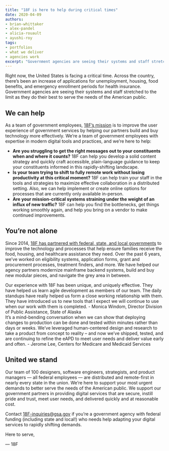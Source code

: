 ```yaml
---
title: "18F is here to help during critical times"
date: 2020-04-09
authors:
- brian-whittaker
- alex-pandel
- alicia-rouault
- ayushi-roy
tags:
- portfolios
- what we deliver
- agencies work
excerpt: "Government agencies are seeing their systems and staff stretched to the max as they do their best to serve the public. 18F is a team of government employees with expertise in modern digital tools and practices, and we’re here to help"
---
```


Right now, the United States is facing a critical time. Across the country, there’s been an increase of applications for unemployment, housing, food benefits, and emergency enrollment periods for health insurance. Government agencies are seeing their systems and staff stretched to the limit as they do their best to serve the needs of the American public.

## We can help

As a team of government employees, [18F’s mission](https://18f.gsa.gov/about/) is to improve the user experience of government services by helping our partners build and buy technology more effectively. We’re a team of government employees with expertise in modern digital tools and practices, and we’re here to help:

- **Are you struggling to get the right messages out to your constituents when and where it counts?** 18F can help you develop a solid content strategy and quickly craft accessible, plain-language guidance to keep your constituents informed in this rapidly-shifting landscape.
- **Is your team trying to shift to fully remote work without losing productivity at this critical moment?** 18F can help train your staff in the tools and strategies to maximize effective collaboration in a distributed setting. Also, we can help implement or create online options for processes that are currently only available in-person.
- **Are your mission-critical systems straining under the weight of an influx of new traffic?** 18F can help you find the bottlenecks, get things working smoothly again, and help you bring on a vendor to make continued improvements.

## You’re not alone

Since 2014, [18F has partnered with federal, state, and local governments](https://18f.gsa.gov/what-we-deliver/#some-agencies-weve-worked-with) to improve the technology and processes that help ensure families receive the food, housing, and healthcare assistance they need. Over the past 6 years, we’ve worked on eligibility systems, application forms, grant and procurement processes, treatment finders, and more. We have helped our agency partners modernize mainframe backend systems, build and buy new modular pieces, and navigate the grey area in between.

<div class="testimonial-blockquote">
Our experience with 18F has been unique, and uniquely effective. They have helped us learn agile development as members of our team. The daily standups have really helped us form a close working relationship with them. They have introduced us to new tools that I expect we will continue to use when our work with them is completed.
  <span>- Monica Windom, Director Division of Public Assistance, State of Alaska</span>
</div>

<div class="testimonial-blockquote">
It’s a mind-bending conversation when we can show that deploying changes to production can be done and tested within minutes rather than days or weeks. We’ve leveraged human-centered design and research to take a product from concept to reality – and now we’ve shipped, tested, and are continuing to refine the eAPD to meet user needs and deliver value early and often.
  <span>- Jerome Lee, Centers for Medicare and Medicaid Services</span>
</div>

## United we stand

Our team of 100 designers, software engineers, strategists, and product managers — all federal employees — are distributed and remote-first in nearly every state in the union. We’re here to support your most urgent demands to better serve the needs of the American public. We support our government partners in providing digital services that are secure, instill pride and trust, meet user needs, and delivered quickly and at reasonable cost.

Contact 18F-inquiries@gsa.gov if you’re a government agency with federal funding (including state and local!) who needs help adapting your
digital services to rapidly shifting demands.

Here to serve,

— 18F
